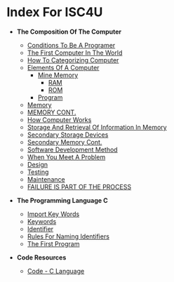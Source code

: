 # Index For ISC4U

* <b>The Composition Of The Computer</b>
  * [Conditions To Be A Programer](Nov_28.md/#CTBP)
  * [The First Computer In The World](Nov_28.md/#TFC)
  * [How To Categorizing Computer](Nov_28.md/#HTCC)
  * [Elements Of A Computer](Nov_29.md/#1)
    * [Mine Memory](Nov_29.md/#1.1)
      * [RAM](Nov_29.md/#1.1)
      * [ROM](Nov_29.md/#1.2)
    * [Program](Nov_29.md/#1.3)
  * [Memory](Nov_29.md/#2)
  * [MEMORY CONT.](Nov_29.md/#3)
  * [How Computer Works](Nov_29.md/#4)
  * [Storage And Retrieval Of Information In Memory](Nov_29.md/#5)
  * [Secondary Storage Devices](Dec_3.md/#SSD)
  * [Secondary Memory Cont.](Dec_3.md/#SMC)
  * [Software Development Method](Dec_5.md/#SDM)
  * [When You Meet A Problem](Dec_5.md/#WYMP)
  * [Design](Dec_5.md/#D)
  * [Testing](Dec_5.md/#T)
  * [Maintenance](Dec_5.md/#M)
  * [FAILURE IS PART OF THE PROCESS](Dec_5.md/#FPP)
* <b>The Programming Language C</b>
  * [Import Key Words](Dec_11.md/#IKW)
  * [Keywords](Dec_11.md/#key)
  * [Identifier](Dec_11.md/#I)
  * [Rules For Naming Identifiers](Dec_11.md/#R)
  * [The First Program](Dec_11.md/#FTP)

* <b>Code Resources</b>
  * [Code - C Language](https://github.com/UncleAlone/library/tree/master/Course_Notes/ISC4U/Code_C)